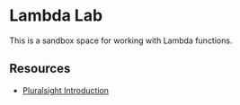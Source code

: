 # Lambda Lab

This is a sandbox space for working with Lambda functions.

## Resources

* [Pluralsight Introduction](https://app.pluralsight.com/library/courses/aws-developer-introduction-aws-lambda/table-of-contents)

